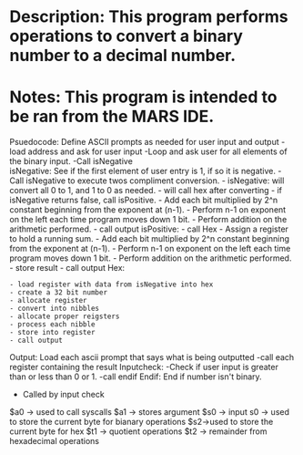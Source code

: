 # Description: This program performs operations to convert a binary number to a decimal number.
# Notes:       This program is intended to be ran from the MARS IDE.
  Psuedocode: 
  Define ASCII prompts as needed for user input and output
  	-load address and ask for user input
  	-Loop and ask user for all elements of the binary input. 
 	-Call isNegative			
  isNegative:
  	See if the first element of user entry is 1, if so it is negative. 
  	- Call isNegative to execute twos compliment conversion.
 	- isNegative: will convert all 0 to 1, and 1 to 0 as needed.
 	- will call hex after converting
 	- if isNegative returns false, call isPositive.
 	- Add each bit multiplied by 2^n constant beginning from the exponent at (n-1). 
 	- Perform n-1 on exponent on the left each time program moves down 1 bit. 
  	- Perform addition on the arithmetic performed. 
 	- call output
  isPositive:
  	- call Hex
 	- Assign a register to hold a running sum.
 	- Add each bit multiplied by 2^n constant beginning from the exponent at (n-1). 
 	- Perform n-1 on exponent on the left each time program moves down 1 bit. 
  	- Perform addition on the arithmetic performed. 
 	- store result
 	- call output
  Hex:
  
 	- load register with data from isNegative into hex
 	- create a 32 bit number
 	- allocate register
 	- convert into nibbles
  	- allocate proper reigsters
  	- process each nibble
 	- store into register
 	- call output
  Output:
  Load each ascii prompt that says what is being outputted
 	-call each register containing the result
  Inputcheck:
  	-Check if user input is greater than or less than 0 or 1.
 	-call endif
  Endif:
  End if number isn't binary.
  - Called by input check 
                                                                                    
 $a0 -> used to call syscalls
 $a1 -> stores argument
 $s0 -> input
 s0  -> used to store the current byte for bianary operations
 $s2->used to store the current byte for hex
 $t1 -> quotient operations
 $t2 -> remainder from hexadecimal operations
